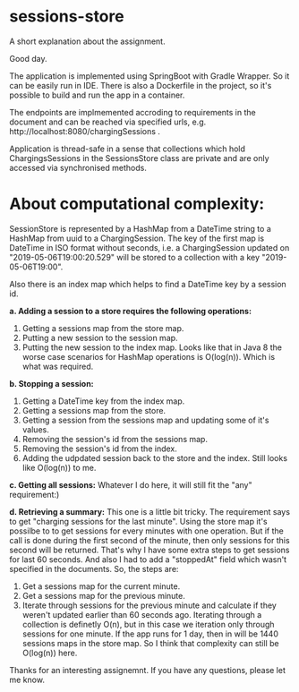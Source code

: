 # sessions-store

A short explanation about the assignment.

Good day.

The application is implemented using SpringBoot with Gradle Wrapper. So it can be easily run in IDE.
There is also a Dockerfile in the project, so it's possible to build and run the app in a container.

The endpoints are implmemented accroding to requirements in the document and can be reached via specified urls, e.g. http://localhost:8080/chargingSessions .

Application is thread-safe in a sense that collections which hold ChargingsSessions in the SessionsStore class are private and are only accessed via synchronised methods. 

# About computational complexity:

SessionStore is represented by a HashMap from a DateTime string to a HashMap from uuid to a ChargingSession. The key of the first map is DateTime in ISO format without seconds, i.e. a ChargingSession updated on "2019-05-06T19:00:20.529" will be stored to a collection with a key "2019-05-06T19:00".

Also there is an index map which helps to find a DateTime key by a session id. 

**a. Adding a session to a store requires the following operations:**
  1. Getting a sessions map from the store map.
  2. Putting a new session to the session map.
  3. Putting the new session to the index map. 
  Looks like that in Java 8 the worse case scenarios for HashMap operations is O(log(n)). Which is what was required.
  
**b. Stopping a session:**
  1. Getting a DateTime key from the index map.
  2. Getting a sessions map from the store.
  3. Getting a session from the sessions map and updating some of it's values.
  4. Removing the session's id from the sessions map.
  5. Removing the session's id from the index.
  6. Adding the udpdated session back to the store and the index.
  Still looks like O(log(n)) to me.
  
**c. Getting all sessions:**
  Whatever I do here, it will still fit the "any" requirement:)
 
**d. Retrieving a summary:**
  This one is a little bit tricky. The requirement says to get "charging sessions for the last minute". Using the store map it's possilbe to to get sessions for every minutes with one operation. But if the call is done during the first second of the minute, then only sessions for this second will be returned.
  That's why I have some extra steps to get sessions for last 60 seconds. And also I had to add a "stoppedAt" field which wasn't specified in the documents. So, the steps are: 
  1. Get a sessions map for the current minute.
  2. Get a sessions map for the previous minute.
  3. Iterate through sessions for the previous minute and calculate if they weren't updated earlier than 60 seconds ago.
  Iterating through a collection is definetly O(n), but in this case we iteration only through sessions for one minute. If the app runs for 1 day, then in will be 1440 sessions maps in the store map. So I think that complexity can still be O(log(n)) here. 
  
Thanks for an interesting assignemnt. If you have any questions, please let me know.
